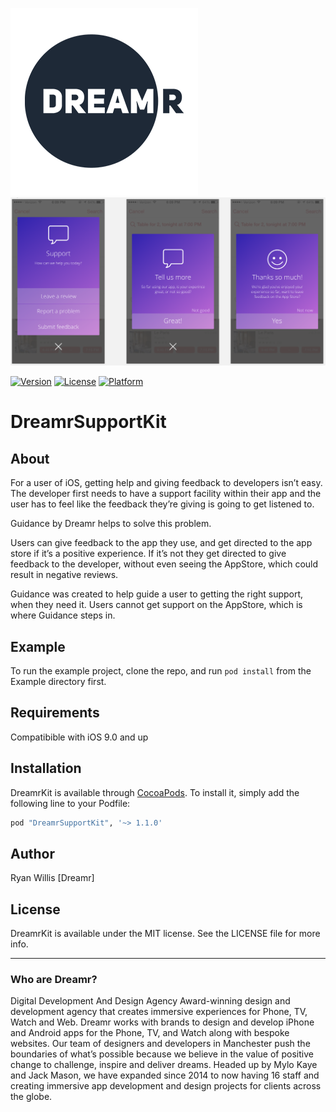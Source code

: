 ![picture](Example/dreamr-logo.png)
![picture](Example/example.png)

[![Version](https://img.shields.io/cocoapods/v/DreamrKit.svg?style=flat)](http://cocoapods.org/pods/DreamrKit)
[![License](https://img.shields.io/cocoapods/l/DreamrKit.svg?style=flat)](http://cocoapods.org/pods/DreamrKit)
[![Platform](https://img.shields.io/cocoapods/p/DreamrKit.svg?style=flat)](http://cocoapods.org/pods/DreamrKit)

# DreamrSupportKit

## About 
For a user of iOS, getting help and giving feedback to developers isn’t easy. The developer first needs to have a support facility within their app and the user has to feel like the feedback they’re giving is going to get listened to.

Guidance by Dreamr helps to solve this problem.

Users can give feedback to the app they use, and get directed to the app store if it’s a positive experience. If it’s not they get directed to give feedback to the developer, without even seeing the AppStore, which could result in negative reviews.

Guidance was created to help guide a user to getting the right support, when they need it. Users cannot get support on the AppStore, which is where Guidance steps in.

## Example
To run the example project, clone the repo, and run `pod install` from the Example directory first.

## Requirements
Compatibible with iOS 9.0 and up

## Installation
DreamrKit is available through [CocoaPods](http://cocoapods.org). To install
it, simply add the following line to your Podfile:

```ruby
pod "DreamrSupportKit", '~> 1.1.0'
```

## Author
Ryan Willis [Dreamr]

## License
DreamrKit is available under the MIT license. See the LICENSE file for more info.

---

### Who are Dreamr?
Digital Development And Design Agency
Award-winning design and development agency that creates immersive experiences for Phone, TV, Watch and Web.
Dreamr works with brands to design and develop iPhone and Android apps for the Phone, TV, and Watch along with bespoke websites. Our team of designers and developers in Manchester push the boundaries of what’s possible because we believe in the value of positive change to challenge, inspire and deliver dreams.
Headed up by Mylo Kaye and Jack Mason, we have expanded since 2014 to now having 16 staff and creating immersive app development and design projects for clients across the globe.
